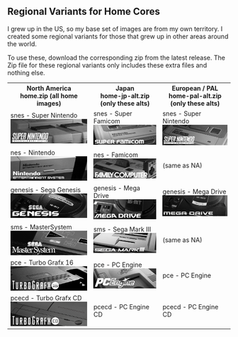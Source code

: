 ## Regional Variants for Home Cores

I grew up in the US, so my base set of images are from my own territory. I created some regional variants for those that grew up in other areas around the world.

To use these, download the corresponding zip from the latest release. The Zip file for these regional variants only includes these extra files and nothing else.

<table>
<tr>
 <th>
   North America<br/>
   home.zip (all home images)
 </th>
 <th>
   Japan<br/>
   home-jp-alt.zip (only these alts)
 </th>
 <th>
   European / PAL<br/>
   home-pal-alt.zip (only these alts)
 </th>
</tr>
<tr>
 <td>snes - Super Nintendo <img src="pics/home/snes.png" /></td>
 <td>snes - Super Famicom <img src="pics/home-jp/snes.png" /></td>
 <td>snes - Super Nintendo <img src="pics/home-pal/snes.png" /></td>
</tr>
<tr>
 <td>nes - Nintendo <img src="pics/home/nes.png" /></td>
 <td>nes - Famicom <img src="pics/home-jp/nes.png" /></td>
 <td>(same as NA)</td>
</tr>
<tr>
 <td>genesis - Sega Genesis <img src="pics/home/genesis.png" /></td>
 <td>genesis - Mega Drive <img src="pics/home-jp/genesis.png" /></td>
 <td>genesis - Mega Drive <img src="pics/home-pal/genesis.png" /></td>
</tr>
<tr>
 <td>sms - MasterSystem <img src="pics/home/sms.png" /></td>
 <td>sms - Sega Mark III <img src="pics/home-jp/sms.png" /></td>
 <td>(same as NA)</td>
</tr>
<tr>
 <td>pce - Turbo Grafx 16 <img src="pics/home/pce.png" /></td>
 <td>pce - PC Engine <img src="pics/home-jp/pce.png" /></td>
 <td>pce - PC Engine</td>
</tr>
<tr>
 <td>pcecd - Turbo Grafx CD <img src="pics/home/pcecd.png" /></td>
 <td>pcecd - PC Engine CD</td>
 <td>pcecd - PC Engine CD</td> 
</tr>
</table>